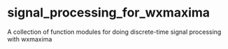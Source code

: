 # signal_processing_for_wxmaxima
A collection of function modules for doing discrete-time signal processing with wxmaxima
